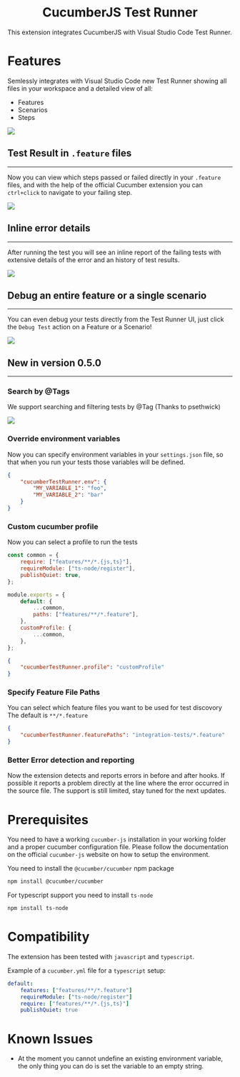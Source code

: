 <h1 align="center">
    <img src="./docs/images/logo.png" alt="" />
    <br>
    CucumberJS Test Runner
</h1>

This extension integrates CucumberJS with Visual Studio Code Test Runner.

# Features

Semlessly integrates with Visual Studio Code new Test Runner showing all files in your workspace and a detailed view of all:

-   Features
-   Scenarios
-   Steps

![](./docs/images/testrunner.png)

## Test Result in `.feature` files

---

Now you can view which steps passed or failed directly in your `.feature` files, and with the help of the official Cucumber extension you can `ctrl+click` to navigate to your failing step.

![](./docs/images/feature.png)

## Inline error details

---

After running the test you will see an inline report of the failing tests with extensive details of the error and an history of test results.

![](./docs/images/inline-errors.png)

## Debug an entire feature or a single scenario

---

You can even debug your tests directly from the Test Runner UI, just click the `Debug Test` action on a Feature or a Scenario!

![](./docs/images/debug.png)

## New in version 0.5.0

---

### Search by @Tags

We support searching and filtering tests by @Tag (Thanks to psethwick)

![](./docs/images/tags.png)

### Override environment variables

Now you can specify environment variables in your `settings.json` file, so that when you run your tests those variables will be defined.

```json
{
    "cucumberTestRunner.env": {
        "MY_VARIABLE_1": "foo",
        "MY_VARIABLE_2": "bar"
    }
}
```

### Custom cucumber profile

Now you can select a profile to run the tests

```javascript
const common = {
    require: ["features/**/*.{js,ts}"],
    requireModule: ["ts-node/register"],
    publishQuiet: true,
};

module.exports = {
    default: {
        ...common,
        paths: ["features/**/*.feature"],
    },
    customProfile: {
        ...common,
    },
};
```

```json
{
    "cucumberTestRunner.profile": "customProfile"
}
```

### Specify Feature File Paths

You can select which feature files you want to be used for test discovory
The default is `**/*.feature`

```json
{
    "cucumberTestRunner.featurePaths": "integration-tests/*.feature"
}
```

### Better Error detection and reporting

Now the extension detects and reports errors in before and after hooks.
If possible it reports a problem directly at the line where the error occurred in the source file.
The support is still limited, stay tuned for the next updates.

# Prerequisites

You need to have a working `cucumber-js` installation in your working folder and a proper cucumber configuration file.
Please follow the documentation on the official `cucumber-js` website on how to setup the environment.

You need to install the `@cucumber/cucumber` npm package

```bash
npm install @cucumber/cucumber
```

For typescript support you need to install `ts-node`

```bash
npm install ts-node
```

# Compatibility

The extension has been tested with `javascript` and `typescript`.

Example of a `cucumber.yml` file for a `typescript` setup:

```yaml
default:
    features: ["features/**/*.feature"]
    requireModule: ["ts-node/register"]
    require: ["features/**/*.{js,ts}"]
    publishQuiet: true
```

# Known Issues

-   At the moment you cannot undefine an existing environment variable, the only thing you can do is set the variable to an empty string.
